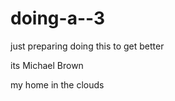 # doing-a--3
just preparing  doing this  to get better




its Michael Brown 

my home in the clouds